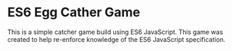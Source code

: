 # ES6 Egg Cather Game

This is a simple catcher game build using ES6 JavaScript. This game was created to help re-enforce knowledge of the ES6 JavaScript specification. 
